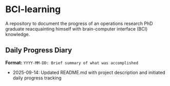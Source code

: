 # BCI-learning

A repository to document the progress of an operations research PhD graduate reacquainting himself with brain-computer interface (BCI) knowledge.

## Daily Progress Diary

**Format:** `YYYY-MM-DD: Brief summary of what was accomplished`

- 2025-09-14: Updated README.md with project description and initiated daily progress tracking
